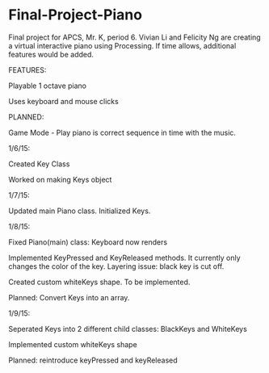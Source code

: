 Final-Project-Piano
===================
Final project for APCS, Mr. K, period 6. Vivian Li and Felicity Ng are creating a virtual interactive piano using Processing. If time allows, additional features would be added.

FEATURES: 

Playable 1 octave piano

Uses keyboard and mouse clicks

PLANNED:

Game Mode - Play piano is correct sequence in time with the music.


1/6/15:

Created Key Class

Worked on making Keys object
        
1/7/15: 

Updated main Piano class. Initialized Keys.

1/8/15: 

Fixed Piano(main) class: Keyboard now renders

Implemented KeyPressed and KeyReleased methods. It currently only changes the color of the key. Layering issue: black key is cut off.

Created custom whiteKeys shape. To be implemented.
	
Planned: Convert Keys into an array.

1/9/15:

Seperated Keys into 2 different child classes: BlackKeys and WhiteKeys

Implemented custom whiteKeys shape

Planned: reintroduce keyPressed and keyReleased
